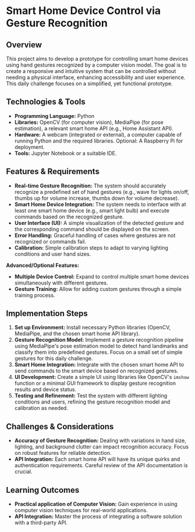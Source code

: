 # Smart Home Device Control via Gesture Recognition

## Overview

This project aims to develop a prototype for controlling smart home devices using hand gestures recognized by a computer vision model.  The goal is to create a responsive and intuitive system that can be controlled without needing a physical interface, enhancing accessibility and user experience.  This daily challenge focuses on a simplified, yet functional prototype.

## Technologies & Tools

* **Programming Language:** Python
* **Libraries:** OpenCV (for computer vision), MediaPipe (for pose estimation),  a relevant smart home API (e.g., Home Assistant API).
* **Hardware:** A webcam (integrated or external), a computer capable of running Python and the required libraries.  Optional:  A Raspberry Pi for deployment.
* **Tools:** Jupyter Notebook or a suitable IDE.

## Features & Requirements

- **Real-time Gesture Recognition:**  The system should accurately recognize a predefined set of hand gestures (e.g., wave for lights on/off, thumbs up for volume increase, thumbs down for volume decrease).
- **Smart Home Device Integration:** The system needs to interface with at least one smart home device (e.g., smart light bulb) and execute commands based on the recognized gesture.
- **User Interface (UI):** A simple visualization of the detected gesture and the corresponding command should be displayed on the screen.
- **Error Handling:** Graceful handling of cases where gestures are not recognized or commands fail.
- **Calibration:**  Simple calibration steps to adapt to varying lighting conditions and user hand sizes.


**Advanced/Optional Features:**

- **Multiple Device Control:** Expand to control multiple smart home devices simultaneously with different gestures.
- **Gesture Training:**  Allow for adding custom gestures through a simple training process.

## Implementation Steps

1. **Set up Environment:** Install necessary Python libraries (OpenCV, MediaPipe, and the chosen smart home API library).
2. **Gesture Recognition Model:** Implement a gesture recognition pipeline using MediaPipe's pose estimation model to detect hand landmarks and classify them into predefined gestures.  Focus on a small set of simple gestures for this daily challenge.
3. **Smart Home Integration:**  Integrate with the chosen smart home API to send commands to the smart device based on recognized gestures.
4. **UI Development:** Create a simple UI using libraries like OpenCV's `imshow` function or a minimal GUI framework to display gesture recognition results and device status.
5. **Testing and Refinement:** Test the system with different lighting conditions and users, refining the gesture recognition model and calibration as needed.

## Challenges & Considerations

- **Accuracy of Gesture Recognition:**  Dealing with variations in hand size, lighting, and background clutter can impact recognition accuracy.  Focus on robust features for reliable detection.
- **API Integration:**  Each smart home API will have its unique quirks and authentication requirements.  Careful review of the API documentation is crucial.

## Learning Outcomes

- **Practical application of Computer Vision:** Gain experience in using computer vision techniques for real-world applications.
- **API Integration:**  Master the process of integrating a software solution with a third-party API.

